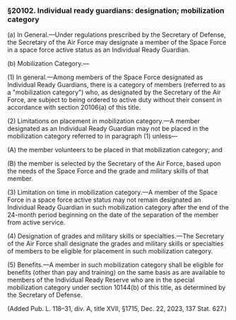 ### §20102. Individual ready guardians: designation; mobilization category ###

(a) In General.—Under regulations prescribed by the Secretary of Defense, the Secretary of the Air Force may designate a member of the Space Force in a space force active status as an Individual Ready Guardian.

(b) Mobilization Category.—

(1) In general.—Among members of the Space Force designated as Individual Ready Guardians, there is a category of members (referred to as a "mobilization category") who, as designated by the Secretary of the Air Force, are subject to being ordered to active duty without their consent in accordance with section 20106(a) of this title.

(2) Limitations on placement in mobilization category.—A member designated as an Individual Ready Guardian may not be placed in the mobilization category referred to in paragraph (1) unless—

(A) the member volunteers to be placed in that mobilization category; and

(B) the member is selected by the Secretary of the Air Force, based upon the needs of the Space Force and the grade and military skills of that member.

(3) Limitation on time in mobilization category.—A member of the Space Force in a space force active status may not remain designated an Individual Ready Guardian in such mobilization category after the end of the 24-month period beginning on the date of the separation of the member from active service.

(4) Designation of grades and military skills or specialties.—The Secretary of the Air Force shall designate the grades and military skills or specialties of members to be eligible for placement in such mobilization category.

(5) Benefits.—A member in such mobilization category shall be eligible for benefits (other than pay and training) on the same basis as are available to members of the Individual Ready Reserve who are in the special mobilization category under section 10144(b) of this title, as determined by the Secretary of Defense.

(Added Pub. L. 118–31, div. A, title XVII, §1715, Dec. 22, 2023, 137 Stat. 627.)
